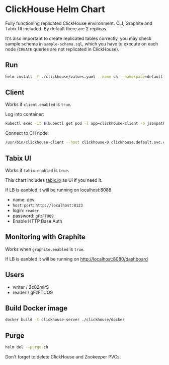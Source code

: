 # ClickHouse Helm Chart

Fully functioning replicated ClickHouse environment. CLI, Graphite and Tabix UI included. By default there are 2 replicas.

It's also important to create replicated tables correctly, you may check sample schema in `sample-schema.sql`, which you have to execute on each node (`CREATE` queries are not replicated in ClickHouse).

## Run

```bash
helm install -f ./clickhouse/values.yaml --name ch --namespace=default ./clickhouse
```

## Client

Works if `client.enabled` is `true`.

Log into container:

```bash
kubectl exec -it $(kubectl get pod -l app=clickhouse-client -o jsonpath="{.items[0].metadata.name}") -- /bin/bash
```

Connect to CH node:

```bash
/usr/bin/clickhouse-client --host clickhouse-0.clickhouse.default.svc.cluster.local
```

## Tabix UI

Works if `tabix.enabled` is `true`.

This chart includes [tabix.io](https://tabix.io/) as UI if you need it.

If LB is eanbled it will be running on localhost:8088

- name: dev
- `host:port`: `http://localhost:8123`
- login: `reader`
- password: `gFzFTUQ9`
- Enable HTTP Base Auth

## Monitoring with Graphite

Works when `graphite.enabled` is `true`.

If LB is eanbled it will be running on [http://localhost:8080/dashboard](http://localhost:8080/dashboard)

## Users

- writer / 2c82mirS
- reader / gFzFTUQ9

## Build Docker image

```bash
docker build -t clickhouse-server ./clickhouse/docker
```

## Purge

```bash
helm del --purge ch
```

Don't forget to delete ClickHouse and Zookeeper PVCs.